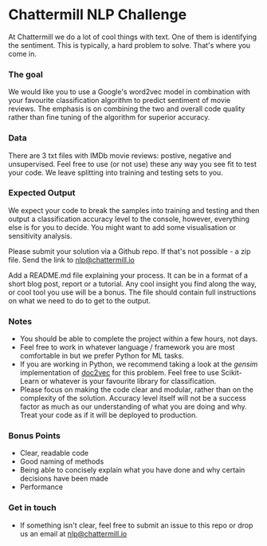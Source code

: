 # Chattermill NLP Challenge
At Chattermill we do a lot of cool things with text. One of them is identifying the sentiment. This is typically, a hard problem to solve. That's where you come in.

### The goal
We would like you to use a Google's word2vec model in combination with your favourite classification algorithm to predict sentiment of movie reviews. The emphasis is on combining the two and overall code quality rather than fine tuning of the algorithm for superior accuracy.

### Data
There are 3 txt files with IMDb movie reviews: postive, negative and unsupervised. Feel free to use (or not use) these any way you see fit to test your code. We leave splitting into training and testing sets to you.

### Expected Output
We expect your code to break the samples into training and testing and then output a classification accuracy level to the console, however, everything else is for you to decide. You might want to add some visualisation or sensitivity analysis.

Please submit your solution via a Github repo. If that's not possible - a zip file. Send the link to nlp@chattermill.io

Add a README.md file explaining your process. It can be in a format of a short blog post, report or a tutorial. Any cool insight you find along the way, or cool tool you use will be a bonus. The file should contain full instructions on what we need to do to get to the output.

### Notes
* You should be able to complete the project within a few hours, not days.
* Feel free to work in whatever language / framework you are most comfortable in but we prefer Python for ML tasks.
* If you are working in Python, we recommend taking a look at the *gensim* implementation of [doc2vec](https://radimrehurek.com/gensim/models/doc2vec.html) for this problem. Feel free to use Scikit-Learn or whatever is your favourite library for classification.
* Please focus on making the code clear and modular, rather than on the complexity of the solution. Accuracy level itself will not be a success factor as much as our understanding of what you are doing and why. Treat your code as if it will be deployed to production.

### Bonus Points
* Clear, readable code
* Good naming of methods
* Being able to concisely explain what you have done and why certain decisions have been made
* Performance

### Get in touch
* If something isn't clear, feel free to submit an issue to this repo or drop us an email at nlp@chattermill.io
